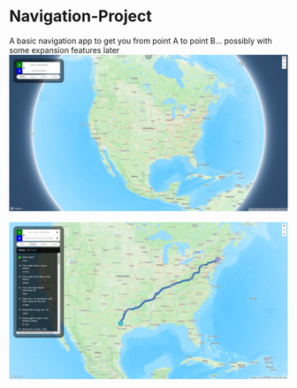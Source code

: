 # Navigation-Project
A basic navigation app to get you from point A to point B... possibly with some expansion features later
<br>
<img src="./assets/images/startMap.JPG" alt="screenshot of the initial load page in the browser" width=900px><br><br>
<img src="./assets/images/navDirections.JPG" alt="screenshot of the navigation working in the browser" width=900px><br>